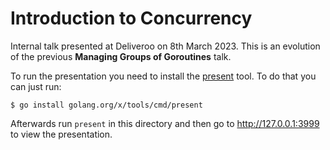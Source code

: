 # Introduction to Concurrency
Internal talk presented at Deliveroo on 8th March 2023. 
This is an evolution of the previous **Managing Groups of Goroutines** talk.

To run the presentation you need to install the
[present](https://godoc.org/golang.org/x/tools/cmd/present) tool.
To do that you can just run:

    $ go install golang.org/x/tools/cmd/present

Afterwards run `present` in this directory and then go to http://127.0.0.1:3999
to view the presentation.
